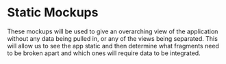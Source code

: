 # Static Mockups

These mockups will be used to give an overarching view of the application without any data being pulled in, or any of
the views being separated. This will allow us to see the app static and then determine what fragments need to be broken
apart and which ones will require data to be integrated.
